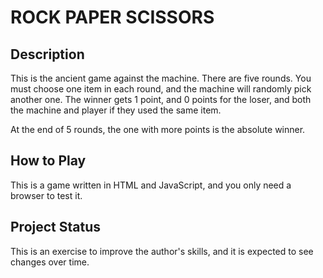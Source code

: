 # ROCK PAPER SCISSORS

## Description

This is the ancient game against the machine. 
There are five rounds. 
You must choose one item in each round, and the machine will randomly pick another one. The winner gets 1 point, and 0 points for the loser, and both the machine and player if they used the same item.

At the end of 5 rounds, the one with more points is the absolute winner.

## How to Play

This is a game written in HTML and JavaScript, and you only need a browser to test it.

## Project Status

This is an exercise to improve the author's skills, and it is expected to see changes over time.
